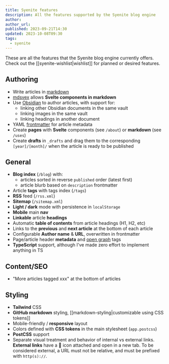 ```yaml
---
title: Syenite features
description: All the features supported by the Syenite blog engine
author:
author_url:
published: 2023-09-21T14:30
updated: 2023-10-08T09:30
tags:
  - syenite
---
```


These are all the features that the Syenite blog engine currently offers. Check out the [[syenite-wishlist|wishlist]] for planned or desired features.

## Authoring

- Write articles in [markdown](https://commonmark.org/)
- [mdsvex](https://mdsvex.com/) allows **Svelte components in markdown**
- Use [Obsidian](https://obsidian.md/) to author articles, with support for:
	- linking other Obsidian documents in the same vault
	- linking images in the same vault
	- linking headings in another document
- YAML [frontmatter](https://mdsvex.com/docs#frontmatter-1) for article metadata
- Create **pages** with **Svelte** components (see `/about`) or **markdown** (see `/uses`)
- Create **drafts** in `_drafts` and drag them to the corresponding `[year]/[month]/` when the article is ready to be published

## General

- **Blog index** (`/blog`) with:
	- articles sorted in reverse `published` order (latest first)
	- article blurb based on `description` frontmatter
- Article **tags** with tags index (`/tags`)
- **RSS** feed (`/rss.xml`)
- **Sitemap** (`/sitemap.xml`)
- **Light / dark** mode with persistence in `localStorage`
- **Mobile** main **nav**
- **Linkable** article **headings**
- Automatic **table of contents** from article headings (H1, H2, etc)
- Links to the **previous** and **next article** at the bottom of each article
- Configurable **Author name** & **URL**, overwritten in frontmatter
- Page/article header **metadata** and [open graph](https://ogp.me/) tags
- **TypeScript** support, although I've made zero effort to implement anything in TS

## Content/SEO

- "More articles tagged xxx" at the bottom of articles

## Styling

- **Tailwind** CSS
- **GitHub markdown** styling, [[markdown-styling|customizable using CSS tokens]]
- Mobile-friendly / **responsive** layout
- Colors defined with **CSS tokens** in the main stylesheet (`app.postcss`)
- **PostCSS** support
- Separate visual treatment and behavior of internal vs external links. **External links** have a 🔗 icon attached and open in a new tab. To be considered external, a URL must not be relative, and must be prefixed with `http(s)://`.
